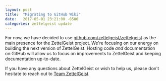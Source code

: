 ```yaml
---
layout: post
title:  "Migrating to GitHub Wiki"
date:   2017-05-01 23:21:00 -0500
categories: zettelgeist update
---
```


For now, we have decided to use [github.com/zettelgeist/zettelgeist](https://github.com/zettelgeist/zettelgeist/) as the main presence for the ZettelGeist project. We're focusing on our energy on building the next version of ZettelGeist. Hosting code *and* documentation on GitHub will allow us to focus on improvements to ZettelGeist and keeping documentation up-to-date. 

If you have any questions about ZettelGeist or wish to help us, please don't hesitate to reach out to [Team ZettelGeist](https://github.com/ZettelGeist/zettelgeist/wiki/Team).

